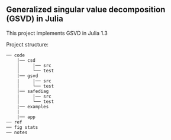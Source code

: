 ## Generalized singular value decomposition (GSVD) in Julia

This project implements GSVD in Julia 1.3

Project structure:
```
── code
    |── csd
    │     |── src
    │     └── test
    |── gsvd
    |     |── src
    │     └── test
    |── safediag
    |     |── src
    │     └── test
    |── examples
    |
    |── app
── ref
── fig stats
── notes
```
